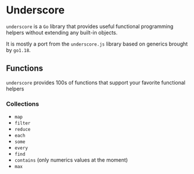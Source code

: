 # Underscore

`underscore` is a `Go` library that provides useful functional programming helpers without extending any built-in
objects.

It is mostly a port from the `underscore.js` library based on generics brought by `go1.18`.

## Functions

`underscore` provides 100s of functions that support your favorite functional helpers

### Collections

- `map`
- `filter`
- `reduce`
- `each`
- `some`
- `every`
- `find`
- `contains` (only numerics values at the moment)
- `max`
